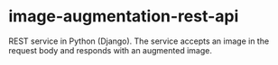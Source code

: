 # image-augmentation-rest-api
REST service in Python (Django). The service accepts an image in the request body and responds with an augmented image.
